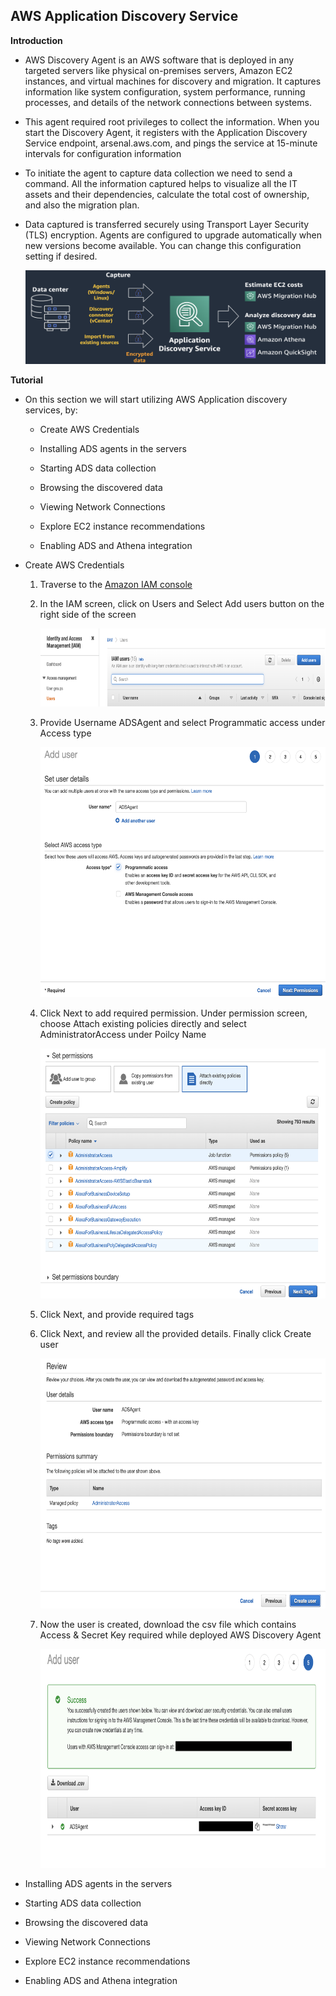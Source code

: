 ## AWS Application Discovery Service

<meta name="image" property="og:image" content="images/image1.png">
<meta property="og:image:height" content="150">
<meta property="og:image:width" content="300">

**Introduction**

- AWS Discovery Agent is an AWS software that is deployed in any targeted servers like physical on-premises servers, Amazon EC2 instances, and virtual machines for discovery and migration. It captures information like system configuration, system performance, running processes, and details of the network connections between systems.

- This agent required root privileges to collect the information. When you start the Discovery Agent, it registers with the Application Discovery Service endpoint, arsenal.aws.com, and pings the service at 15-minute intervals for configuration information

- To initiate the agent to capture data collection we need to send a command. All the information captured helps to visualize all the IT assets and their dependencies, calculate the total cost of ownership, and also the migration plan.

- Data captured is transferred securely using Transport Layer Security (TLS) encryption. Agents are configured to upgrade automatically when new versions become available. You can change this configuration setting if desired.

  <p align="center"><img src="images/image1.png" class="inline" width="500" height="150"/></p>

**Tutorial**

- On this section we will start utilizing AWS Application discovery services, by:

  - Create AWS Credentials  
  
  - Installing ADS agents in the servers
  
  - Starting ADS data collection
  
  - Browsing the discovered data
  
  - Viewing Network Connections
  
  - Explore EC2 instance recommendations
  
  - Enabling ADS and Athena integration

- Create AWS Credentials 

  1. Traverse to the <a href="https://console.aws.amazon.com/iamv2/">Amazon IAM console</a>  
  
  2. In the IAM screen, click on Users and Select Add users button on the right side of the screen
  
      <p align="center"><img src="images/image2.png" class="inline" width="700" height="125"/></p>
  
  3. Provide Username ADSAgent and select Programmatic access under Access type
      
      <p align="center"><img src="images/image3.png" class="inline" width="700" height="400"/></p>
  
  4. Click Next to add required permission. Under permission screen, choose Attach existing policies directly and select AdministratorAccess under Poilcy Name
  
      <p align="center"><img src="images/image4.png" class="inline" width="700" height="400"/></p>
  
  5. Click Next, and provide required tags
  
  6. Click Next, and review all the provided details. Finally click Create user
  
      <p align="center"><img src="images/image5.png" class="inline" width="700" height="400"/></p>
  
  7. Now the user is created, download the csv file which contains Access & Secret Key required while deployed AWS Discovery Agent
  
      <p align="center"><img src="images/image6.png" class="inline" width="700" height="350"/></p>

- Installing ADS agents in the servers

- Starting ADS data collection

- Browsing the discovered data

- Viewing Network Connections

- Explore EC2 instance recommendations

- Enabling ADS and Athena integration
